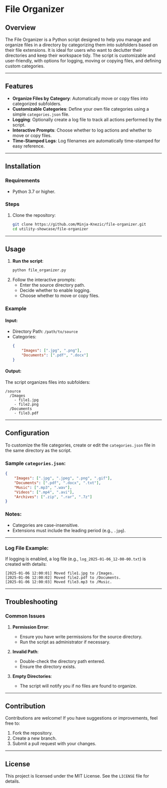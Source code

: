 # File Organizer

## Overview
The File Organizer is a Python script designed to help you manage and organize files in a directory by categorizing them into subfolders based on their file extensions. It is ideal for users who want to declutter their directories and keep their workspace tidy. The script is customizable and user-friendly, with options for logging, moving or copying files, and defining custom categories.

---

## Features
- **Organize Files by Category**: Automatically move or copy files into categorized subfolders.
- **Customizable Categories**: Define your own file categories using a simple `categories.json` file.
- **Logging**: Optionally create a log file to track all actions performed by the script.
- **Interactive Prompts**: Choose whether to log actions and whether to move or copy files.
- **Time-Stamped Logs**: Log filenames are automatically time-stamped for easy reference.

---

## Installation

### Requirements
- Python 3.7 or higher.

### Steps
1. Clone the repository:
   ```bash
   git clone https://github.com/Minja-Knezic/file-organizer.git
   cd utility-showcase/file-organizer
   ```

---

## Usage

1. **Run the script**:
   ```bash
   python file_organizer.py
   ```
2. Follow the interactive prompts:
   - Enter the source directory path.
   - Decide whether to enable logging.
   - Choose whether to move or copy files.

### Example
#### Input:
- Directory Path: `/path/to/source`
- Categories:
  ```json
  {
      "Images": [".jpg", ".png"],
      "Documents": [".pdf", ".docx"]
  }
  ```

#### Output:
The script organizes files into subfolders:
```
/source
  /Images
    - file1.jpg
    - file2.png
  /Documents
    - file3.pdf
```

---

## Configuration
To customize the file categories, create or edit the `categories.json` file in the same directory as the script.

### Sample `categories.json`:
```json
{
    "Images": [".jpg", ".jpeg", ".png", ".gif"],
    "Documents": [".pdf", ".docx", ".txt"],
    "Music": [".mp3", ".wav"],
    "Videos": [".mp4", ".avi"],
    "Archives": [".zip", ".rar", ".7z"]
}
```
### Notes:
- Categories are case-insensitive.
- Extensions must include the leading period (e.g., `.jpg`).

---


### **Log File Example**:
If logging is enabled, a log file (e.g., `log_2025-01-06_12-00-00.txt`) is created with details:
```
[2025-01-06 12:00:01] Moved file1.jpg to /Images.
[2025-01-06 12:00:02] Moved file2.pdf to /Documents.
[2025-01-06 12:00:03] Moved file3.mp3 to /Music.
```

---

## Troubleshooting

### Common Issues
1. **Permission Error**:
   - Ensure you have write permissions for the source directory.
   - Run the script as administrator if necessary.

2. **Invalid Path**:
   - Double-check the directory path entered.
   - Ensure the directory exists.

3. **Empty Directories**:
   - The script will notify you if no files are found to organize.

---

## Contribution
Contributions are welcome! If you have suggestions or improvements, feel free to:
1. Fork the repository.
2. Create a new branch.
3. Submit a pull request with your changes.

---

## License
This project is licensed under the MIT License. See the `LICENSE` file for details.



